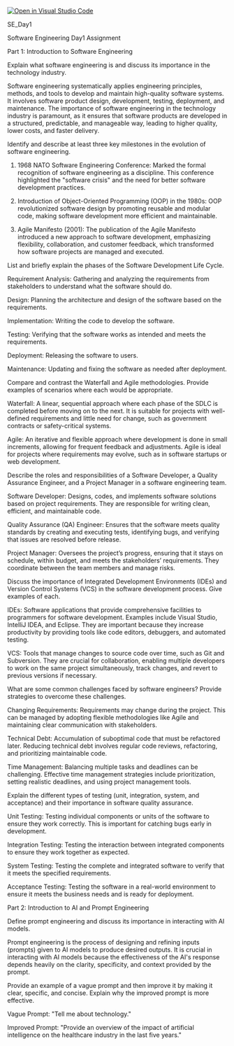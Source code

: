 [![Open in Visual Studio Code](https://classroom.github.com/assets/open-in-vscode-2e0aaae1b6195c2367325f4f02e2d04e9abb55f0b24a779b69b11b9e10269abc.svg)](https://classroom.github.com/online_ide?assignment_repo_id=15540757&assignment_repo_type=AssignmentRepo)

SE_Day1

Software Engineering Day1 Assignment

Part 1: Introduction to Software Engineering

Explain what software engineering is and discuss its importance in the technology industry.

Software engineering systematically applies engineering principles, methods, and tools to develop and maintain high-quality software systems. It involves software product design, development, testing, deployment, and maintenance. The importance of software engineering in the technology industry is paramount, as it ensures that software products are developed in a structured, predictable, and manageable way, leading to higher quality, lower costs, and faster delivery.

Identify and describe at least three key milestones in the evolution of software engineering.

1.  1968 NATO Software Engineering Conference: Marked the formal recognition of software engineering as a discipline. This conference highlighted the "software crisis" and the need for better software development practices.

2.  Introduction of Object-Oriented Programming (OOP) in the 1980s: OOP revolutionized software design by promoting reusable and modular code, making software development more efficient and maintainable.

3.  Agile Manifesto (2001): The publication of the Agile Manifesto introduced a new approach to software development, emphasizing flexibility, collaboration, and customer feedback, which transformed how software projects are managed and executed.

List and briefly explain the phases of the Software Development Life Cycle.

Requirement Analysis: Gathering and analyzing the requirements from stakeholders to understand what the software should do.

Design: Planning the architecture and design of the software based on the requirements.

Implementation: Writing the code to develop the software.

Testing: Verifying that the software works as intended and meets the requirements.

Deployment: Releasing the software to users.

Maintenance: Updating and fixing the software as needed after deployment.

Compare and contrast the Waterfall and Agile methodologies. Provide examples of scenarios where each would be appropriate.

Waterfall: A linear, sequential approach where each phase of the SDLC is completed before moving on to the next. It is suitable for projects with well-defined requirements and little need for change, such as government contracts or safety-critical systems.

Agile: An iterative and flexible approach where development is done in small increments, allowing for frequent feedback and adjustments. Agile is ideal for projects where requirements may evolve, such as in software startups or web development.

Describe the roles and responsibilities of a Software Developer, a Quality Assurance Engineer, and a Project Manager in a software engineering team.

Software Developer: Designs, codes, and implements software solutions based on project requirements. They are responsible for writing clean, efficient, and maintainable code.

Quality Assurance (QA) Engineer: Ensures that the software meets quality standards by creating and executing tests, identifying bugs, and verifying that issues are resolved before release.

Project Manager: Oversees the project’s progress, ensuring that it stays on schedule, within budget, and meets the stakeholders’ requirements. They coordinate between the team members and manage risks.

Discuss the importance of Integrated Development Environments (IDEs) and Version Control Systems (VCS) in the software development process. Give examples of each.

IDEs: Software applications that provide comprehensive facilities to programmers for software development. Examples include Visual Studio, IntelliJ IDEA, and Eclipse. They are important because they increase productivity by providing tools like code editors, debuggers, and automated testing.

VCS: Tools that manage changes to source code over time, such as Git and Subversion. They are crucial for collaboration, enabling multiple developers to work on the same project simultaneously, track changes, and revert to previous versions if necessary.

What are some common challenges faced by software engineers? Provide strategies to overcome these challenges.

Changing Requirements: Requirements may change during the project. This can be managed by adopting flexible methodologies like Agile and maintaining clear communication with stakeholders.

Technical Debt: Accumulation of suboptimal code that must be refactored later. Reducing technical debt involves regular code reviews, refactoring, and prioritizing maintainable code.

Time Management: Balancing multiple tasks and deadlines can be challenging. Effective time management strategies include prioritization, setting realistic deadlines, and using project management tools.

Explain the different types of testing (unit, integration, system, and acceptance) and their importance in software quality assurance.

Unit Testing: Testing individual components or units of the software to ensure they work correctly. This is important for catching bugs early in development.

Integration Testing: Testing the interaction between integrated components to ensure they work together as expected.

System Testing: Testing the complete and integrated software to verify that it meets the specified requirements.

Acceptance Testing: Testing the software in a real-world environment to ensure it meets the business needs and is ready for deployment.

Part 2: Introduction to AI and Prompt Engineering

Define prompt engineering and discuss its importance in interacting with AI models.

Prompt engineering is the process of designing and refining inputs (prompts) given to AI models to produce desired outputs. It is crucial in interacting with AI models because the effectiveness of the AI's response depends heavily on the clarity, specificity, and context provided by the prompt.

Provide an example of a vague prompt and then improve it by making it clear, specific, and concise. Explain why the improved prompt is more effective.

Vague Prompt: "Tell me about technology."

Improved Prompt: "Provide an overview of the impact of artificial intelligence on the healthcare industry in the last five years."
